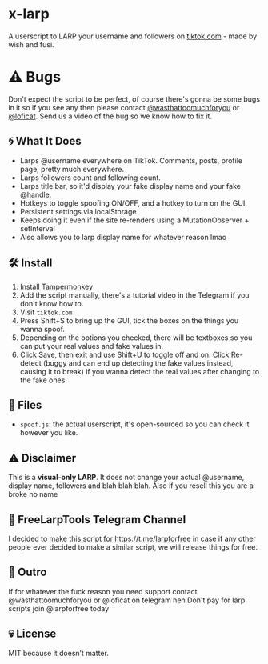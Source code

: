 # x-larp

A userscript to LARP your username and followers on [tiktok.com](https://tiktok.com) - made by wish and fusi.

# ⚠️ Bugs

Don't expect the script to be perfect, of course there's gonna be some bugs in it so if you see any then please contact [@wasthattoomuchforyou](https://t.me/wasthattoomuchforyou) or [@loficat](https://t.me/loficat). Send us a video of the bug so we know how to fix it.

## 🌀 What It Does

- Larps @username everywhere on TikTok. Comments, posts, profile page, pretty much everywhere.
- Larps followers count and following count.
- Larps title bar, so it'd display your fake display name and your fake @handle.
- Hotkeys to toggle spoofing ON/OFF, and a hotkey to turn on the GUI.
- Persistent settings via localStorage
- Keeps doing it even if the site re-renders using a MutationObserver + setInterval
- Also allows you to larp display name for whatever reason lmao

## 🛠 Install

1. Install [Tampermonkey](https://chromewebstore.google.com/detail/tampermonkey/dhdgffkkebhmkfjojejmpbldmpobfkfo?hl=en)
2. Add the script manually, there's a tutorial video in the Telegram if you don't know how to.
3. Visit `tiktok.com`
4. Press Shift+S to bring up the GUI, tick the boxes on the things you wanna spoof.
5. Depending on the options you checked, there will be textboxes so you can put your real values and fake values in. 
6. Click Save, then exit and use Shift+U to toggle off and on. Click Re-detect (buggy and can end up detecting the fake values instead, causing it to break) if you wanna detect the real values after changing to the fake ones.

## 📁 Files

- `spoof.js`: the actual userscript, it's open-sourced so you can check it however you like.

## ⚠️ Disclaimer

This is a **visual-only LARP**. It does not change your actual @username, display name, followers and blah blah blah.
Also if you resell this you are a broke no name

## 🛫 FreeLarpTools Telegram Channel
I decided to make this script for https://t.me/larpforfree in case if any other people ever decided to make a similar script, we will release things for free.

## 👋 Outro
If for whatever the fuck reason you need support contact @wasthattoomuchforyou or @loficat on telegram heh
Don't pay for larp scripts join @larpforfree today

## 💀 License

MIT because it doesn’t matter.
